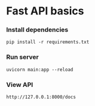 # Fast API basics

### Install dependencies
```pip install -r requirements.txt```
### Run server
```uvicorn main:app --reload```
### View API
```http://127.0.0.1:8000/docs```

